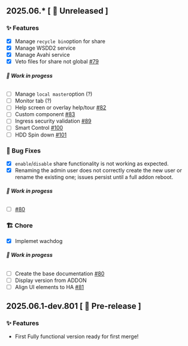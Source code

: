## 2025.06.* [ 🚧 Unreleased ]

###  ✨ Features
- [X] Manage `recycle bin`option for share
- [X] Manage WSDD2 service
- [X] Manage Avahi service
- [X] Veto files for share not global [#79](https://github.com/dianlight/srat/issues/79)
###### __🚧 Work in progess__
- [ ] Manage `local master`option (?)
- [ ] Monitor tab (?)
- [ ] Help screen or overlay help/tour [#82](https://github.com/dianlight/srat/issues/82)
- [ ] Custom component [#83](https://github.com/dianlight/srat/issues/83)
- [ ] Ingress security validation [#89](https://github.com/dianlight/srat/issues/89)
- [ ] Smart Control [#100](https://github.com/dianlight/srat/issues/100)
- [ ] HDD Spin down [#101](https://github.com/dianlight/srat/issues/101)

###  🐛 Bug Fixes
- [X] `enable`/`disable` share functionality is not working as expected.
- [X] Renaming the admin user does not correctly create the new user or rename the existing one; issues persist until a full addon reboot.
###### __🚧 Work in progess__
- [ ]  [#80](https://github.com/dianlight/srat/issues/85)


### 🏗 Chore
- [X] Implemet wachdog
###### __🚧 Work in progess__
- [ ] Create the base documentation [#80](https://github.com/dianlight/srat/issues/80)
- [ ] Display version from ADDON
- [ ] Align UI elements to HA [#81](https://github.com/dianlight/srat/issues/81)

## 2025.06.1-dev.801 [ 🧪 Pre-release ]

###  ✨ Features
- First Fully functional version ready for first merge!
